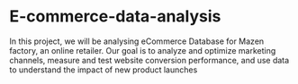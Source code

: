 # E-commerce-data-analysis
In this project, we will be analysing eCommerce Database for Mazen factory, an online retailer. Our goal is to analyze and optimize marketing channels, measure and test website conversion performance, and use data to understand the impact of new product launches
